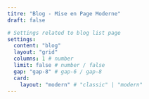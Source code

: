 ```yaml
---
titre: "Blog - Mise en Page Moderne"
draft: false

# Settings related to blog list page
settings:
  content: "blog"
  layout: "grid"
  columns: 1 # number
  limit: false # number / false
  gap: "gap-8" # gap-6 / gap-8
  card:
    layout: "modern" # "classic" | "modern"
---
```

